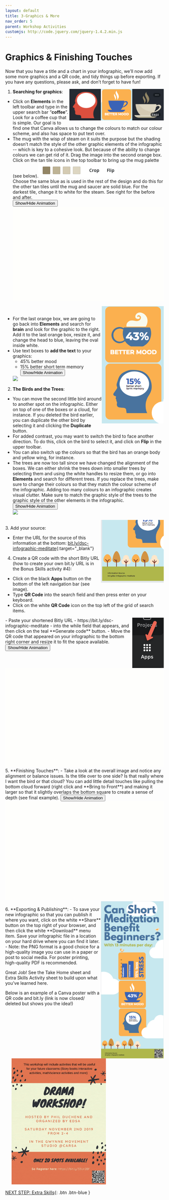 ```yaml
---
layout: default
title: 3-Graphics & More
nav_order: 5
parent: Workshop Activities
customjs: http://code.jquery.com/jquery-1.4.2.min.js
---
```

# Graphics & Finishing Touches
Now that you have a title and a chart in your infographic, we’ll now add some more graphics and a QR code, and tidy things up before exporting. If you have any questions, please ask, and don’t forget to have fun!

  <img src="images//infographics-graphics-02.png" style="float:right;width:100px;height:100px;" alt="Coffee mug infographic image"><img src="images//infographics-graphics-03.png" style="float:right;width:100px;height:100px;" alt="Coffee mug infographic image"> 
 <img src="images//infographics-graphics-04.png" style="float:right;width:100px;height:100px;" alt="brain infographic image"> 

1. **Searching for graphics**:
  - Click on **Elements** in the left toolbar and type in the upper search bar “**coffee**”. Look for a coffee cup that is simple. Our goal is to find one that Canva allows us to change the colours to match our colour scheme, and also has space to put text over. 
  - The mug with the wisp of steam on it suits the purpose but the shading doesn’t match the style of the other graphic elements of the infographic -- which is key to a cohesive look. But because of the ability to change colours we can get rid of it. Drag the image into the second orange box. Click on the tan tile icons in the top toolbar to bring up the mug palette (see below).![Colour palette](/images/infographics-graphics-01.png)<br> Choose the same blue as is used in the rest of the design and do this for the other tan tiles until the mug and saucer are solid blue. For the darkest tile, change it to white for the steam. See right for the before and after. <br>
    <button onclick="toggle('gif1')">Show/Hide Animation</button>
    <div id="gif1">
    <img src="images/infographics-graphics-05.gif"><br>
    </div>
  <img src="images//infographics-graphics-07.png" style="float:right" alt="45% better mood and 15% better short term memory graphics"><br>
  - For the last orange box, we are going to go back into **Elements** and search for **brain** and look for the graphic to the right. Add it to the last orange box, resize it, and change the head to blue, leaving the oval inside white. 
  - Use text boxes to **add the text** to your graphics:
      - 45% better mood
      - 15% better short term memory<br>
    <button onclick="toggle('gif2')">Show/Hide Animation</button>
    <div id="gif2">
    <img src="images/infographics-graphics-08.gif"><br>
    </div>
2. **The Birds and the Trees**:
  - You can move the second little bird around to another spot on the infographic. Either on top of one of the boxes or a cloud, for instance. If you deleted the bird earlier, you can duplicate the other bird by selecting it and clicking the **Duplicate** button.
  - For added contrast, you may want to switch the bird to face another direction. To do this, click on the bird to select it, and click on **Flip** in the upper toolbar. 
  - You can also switch up the colours so that the bird has an orange body and yellow wing, for instance. 
  - The trees are now too tall since we have changed the alignment of the boxes. We can either shrink the trees down into smaller trees by selecting them and using the white handles to resize them, or go into **Elements** and search for different trees. If you replace the trees, make sure to change their colours so that they match the colour scheme of the infographic. Adding too many colours to an infographic creates visual clutter. Make sure to match the graphic style of the trees to the graphic style of the other elements in the infographic.
    <button onclick="toggle('gif3')">Show/Hide Animation</button>
    <div id="gif3">
    <img src="images/infographics-graphics-09.gif"> <br>
    </div>
  <img src="images/infographics-graphics-10.png" style="float:right;width:200px;height:200px;" alt="Image of infographic with source."><br>
3. Add your source:
  - Enter the URL for the source of this information at the bottom: [bit.ly/dsc-infographic-meditate](https://bit.ly/dsc-infographic-meditate){:target="_blank"}
4. Create a QR code with the short Bitly URL (how to create your own bit.ly URL is in the Bonus Skills activity #4):
  - Click on the black **Apps** button on the bottom of the left navigation bar (see image).
  - Type **QR Code** into the search field and then press enter on your keyboard.
  - Click on the white **QR Code** icon on the top left of the grid of search items.
  <img src="images/infographics-graphics-11.png" style="float:right;width:100px;height:160px;" alt="Apps option on navigation bar"> 
  - Paste your shortened Bitly URL - https://bit.ly/dsc-infographic-meditate - into the while field that appears, and then click on the teal **Generate code** button.
  - Move the QR code that appeared on your infographic to the bottom right corner and resize it to fit the space available.
    <button onclick="toggle('gif4')">Show/Hide Animation</button>
    <div id="gif4">
    <img src="images/infographics-graphics-12.gif"> <br>
    </div>
5. **Finishing Touches**:
  - Take a look at the overall image and notice any alignment or balance issues. Is the title over to one side? Is that really where I want the bird or that cloud? You can add little detail touches like pulling the bottom cloud forward (right click and **Bring to Front**) and making it larger so that it slightly overlaps the bottom square to create a sense of depth (see final example). 
    <button onclick="toggle('gif5')">Show/Hide Animation</button>
    <div id="gif5">
    <img src="images/infographics-graphics-13.gif"> <br>
    </div>
  <img src="images/infographics-graphics-15.png" style="float:right;width:200px;height:500px;" alt="Complete infographic."> <br>
6. **Exporting & Publishing**:
  - To save your new infographic so that you can publish it where you want, click on the white **Share** button on the top right of your browser, and then click the white **Download** menu item. Save your infographic file in a location on your hard drive where you can find it later.
  - Note: the PNG format is a good choice for a high-quality image you can use in a paper or post to social media. For poster printing, high-quality PDF is recommended.

Great Job! See the Take Home sheet and Extra Skills Activity sheet to build upon what you’ve learned here.

Below is an example of a Canva poster with a QR code and bit.ly (link is now closed/ deleted but shows you the idea!)
<img src="images//infographics-graphics-16.gif" style="margin-left:20px;width:300px;" alt="Example with QR code."><br>

<script>  

    function toggle(input) {
        var x = document.getElementById(input);
        if (x.style.display === "none") {
            x.style.display = "block";
        } else {
            x.style.display = "none";
        }
    }
</script>

[NEXT STEP: Extra Skills](4-canva-extra-skills.html){: .btn .btn-blue }
